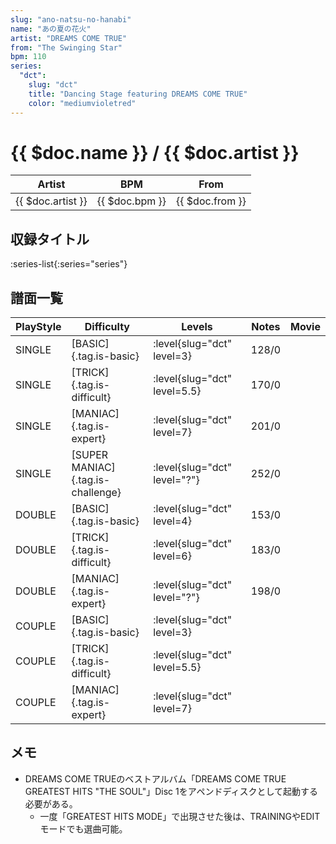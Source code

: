 ```yaml
---
slug: "ano-natsu-no-hanabi"
name: "あの夏の花火"
artist: "DREAMS COME TRUE"
from: "The Swinging Star"
bpm: 110
series:
  "dct":
    slug: "dct"
    title: "Dancing Stage featuring DREAMS COME TRUE"
    color: "mediumvioletred"
---
```


# {{ $doc.name }} / {{ $doc.artist }}

|Artist|BPM|From|
|------|---|----|
|{{ $doc.artist }}|{{ $doc.bpm }}|{{ $doc.from }}|

## 収録タイトル

:series-list{:series="series"}

## 譜面一覧

|PlayStyle|Difficulty|Levels|Notes|Movie|
|---------|----------|------|-----|-----|
|SINGLE|[BASIC]{.tag.is-basic}|:level{slug="dct" level=3}|128/0||
|SINGLE|[TRICK]{.tag.is-difficult}|:level{slug="dct" level=5.5}|170/0||
|SINGLE|[MANIAC]{.tag.is-expert}|:level{slug="dct" level=7}|201/0||
|SINGLE|[SUPER MANIAC]{.tag.is-challenge}|:level{slug="dct" level="?"}|252/0||
|DOUBLE|[BASIC]{.tag.is-basic}|:level{slug="dct" level=4}|153/0||
|DOUBLE|[TRICK]{.tag.is-difficult}|:level{slug="dct" level=6}|183/0||
|DOUBLE|[MANIAC]{.tag.is-expert}|:level{slug="dct" level="?"}|198/0||
|COUPLE|[BASIC]{.tag.is-basic}|:level{slug="dct" level=3}|||
|COUPLE|[TRICK]{.tag.is-difficult}|:level{slug="dct" level=5.5}|||
|COUPLE|[MANIAC]{.tag.is-expert}|:level{slug="dct" level=7}|||

## メモ

- DREAMS COME TRUEのベストアルバム「DREAMS COME TRUE GREATEST HITS "THE SOUL"」Disc 1をアペンドディスクとして起動する必要がある。
  - 一度「GREATEST HITS MODE」で出現させた後は、TRAININGやEDITモードでも選曲可能。
